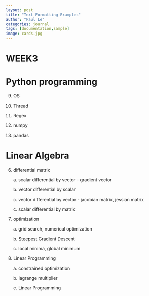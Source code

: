 ```yaml
---
layout: post
title: "Text Formatting Examples"
author: "Paul Le"
categories: journal
tags: [documentation,sample]
image: cards.jpg
---
```


# WEEK3

# Python programming

9. OS

10. Thread

11. Regex

12. numpy

13. pandas

# Linear Algebra

6. differential matrix

    a. scalar differential by vector - gradient vector

    b. vector differential by scalar

    c. vector differential by vector - jacobian matrix, jessian matrix

    c. scalar differential by matrix

7. optimization

    a. grid search, numerical optimization

    b. Steepest Gradient Descent

    c. local minima, global minimum

8. Linear Programming

    a. constrained optimization

    b. lagrange multiplier

    c. Linear Programming
